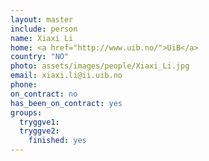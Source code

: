 ```yaml
---
layout: master
include: person
name: Xiaxi Li
home: <a href="http://www.uib.no/">UiB</a>
country: "NO"
photo: assets/images/people/Xiaxi_Li.jpg
email: xiaxi.li@ii.uib.no
phone:
on_contract: no
has_been_on_contract: yes
groups:
  tryggve1:
  tryggve2:
    finished: yes
---
```

